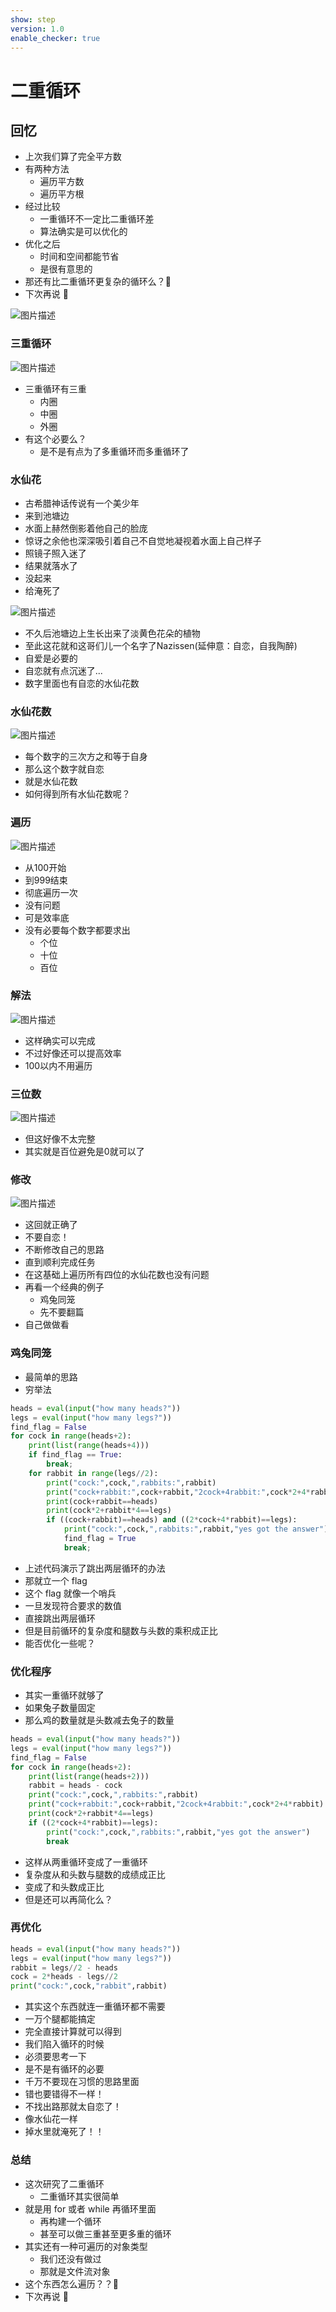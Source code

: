```yaml
---
show: step
version: 1.0
enable_checker: true
---
```


# 二重循环

## 回忆

- 上次我们算了完全平方数
- 有两种方法
	- 遍历平方数
	- 遍历平方根
- 经过比较
	- 一重循环不一定比二重循环差
	- 算法确实是可以优化的
- 优化之后
	- 时间和空间都能节省
	- 是很有意思的
- 那还有比二重循环更复杂的循环么？🤔
- 下次再说 👋

![图片描述](https://doc.shiyanlou.com/courses/uid1190679-20220508-1651978858528)

### 三重循环

![图片描述](https://doc.shiyanlou.com/courses/uid1190679-20211010-1633874922411)

- 三重循环有三重
	- 内圈
	- 中圈
	- 外圈
- 有这个必要么？
	- 是不是有点为了多重循环而多重循环了

### 水仙花

- 古希腊神话传说有一个美少年
- 来到池塘边
- 水面上赫然倒影着他自己的脸庞
- 惊讶之余他也深深吸引着自己不自觉地凝视着水面上自己样子
- 照镜子照入迷了
- 结果就落水了
- 没起来
- 给淹死了

![图片描述](https://doc.shiyanlou.com/courses/uid1190679-20220508-1651979460580)

- 不久后池塘边上生长出来了淡黄色花朵的植物
- 至此这花就和这哥们儿一个名字了Nazissen(延伸意：自恋，自我陶醉)
- 自爱是必要的
- 自恋就有点沉迷了...
- 数字里面也有自恋的水仙花数

### 水仙花数

![图片描述](https://doc.shiyanlou.com/courses/uid1190679-20220508-1651979644427)

- 每个数字的三次方之和等于自身
- 那么这个数字就自恋
- 就是水仙花数
- 如何得到所有水仙花数呢？

### 遍历

![图片描述](https://doc.shiyanlou.com/courses/uid1190679-20220508-1651979704440)

- 从100开始
- 到999结束
- 彻底遍历一次
- 没有问题
- 可是效率底
- 没有必要每个数字都要求出
	- 个位
	- 十位
	- 百位

### 解法

![图片描述](https://doc.shiyanlou.com/courses/uid1190679-20220508-1651980300171)

- 这样确实可以完成
- 不过好像还可以提高效率
- 100以内不用遍历

### 三位数

![图片描述](https://doc.shiyanlou.com/courses/uid1190679-20220508-1651980457632)

- 但这好像不太完整
- 其实就是百位避免是0就可以了

### 修改

![图片描述](https://doc.shiyanlou.com/courses/uid1190679-20220508-1651980617371)

- 这回就正确了
- 不要自恋！
- 不断修改自己的思路
- 直到顺利完成任务
- 在这基础上遍历所有四位的水仙花数也没有问题
- 再看一个经典的例子
	- 鸡兔同笼
	- 先不要翻篇
- 自己做做看

### 鸡兔同笼

- 最简单的思路
- 穷举法

```python
heads = eval(input("how many heads?"))
legs = eval(input("how many legs?"))
find_flag = False
for cock in range(heads+2):
    print(list(range(heads+4)))
    if find_flag == True:
        break;
    for rabbit in range(legs//2):
        print("cock:",cock,",rabbits:",rabbit)
        print("cock+rabbit:",cock+rabbit,"2cock+4rabbit:",cock*2+4*rabbit)
        print(cock+rabbit==heads)
        print(cock*2+rabbit*4==legs)
        if ((cock+rabbit)==heads) and ((2*cock+4*rabbit)==legs):
            print("cock:",cock,",rabbits:",rabbit,"yes got the answer")
            find_flag = True
            break;
```

- 上述代码演示了跳出两层循环的办法
- 那就立一个 flag
- 这个 flag 就像一个哨兵
- 一旦发现符合要求的数值
- 直接跳出两层循环
- 但是目前循环的复杂度和腿数与头数的乘积成正比
- 能否优化一些呢？

### 优化程序

- 其实一重循环就够了
- 如果兔子数量固定
- 那么鸡的数量就是头数减去兔子的数量

```python
heads = eval(input("how many heads?"))
legs = eval(input("how many legs?"))
find_flag = False
for cock in range(heads+2):
    print(list(range(heads+2)))
    rabbit = heads - cock
    print("cock:",cock,",rabbits:",rabbit)
    print("cock+rabbit:",cock+rabbit,"2cock+4rabbit:",cock*2+4*rabbit)
    print(cock*2+rabbit*4==legs)
    if ((2*cock+4*rabbit)==legs):
        print("cock:",cock,",rabbits:",rabbit,"yes got the answer")
        break
```

- 这样从两重循环变成了一重循环
- 复杂度从和头数与腿数的成绩成正比
- 变成了和头数成正比
- 但是还可以再简化么？

### 再优化

```python
heads = eval(input("how many heads?"))
legs = eval(input("how many legs?"))
rabbit = legs//2 - heads
cock = 2*heads - legs//2
print("cock:",cock,"rabbit",rabbit)
```

- 其实这个东西就连一重循环都不需要
- 一万个腿都能搞定
- 完全直接计算就可以得到
- 我们陷入循环的时候
- 必须要思考一下
- 是不是有循环的必要
- 千万不要现在习惯的思路里面
- 错也要错得不一样！
- 不找出路那就太自恋了！
- 像水仙花一样
- 掉水里就淹死了！！

### 总结

- 这次研究了二重循环
  - 二重循环其实很简单
- 就是用 for 或者 while 再循环里面
  - 再构建一个循环
  - 甚至可以做三重甚至更多重的循环
- 其实还有一种可遍历的对象类型
  - 我们还没有做过
  - 那就是文件流对象
- 这个东西怎么遍历？？🤔
- 下次再说 👋
